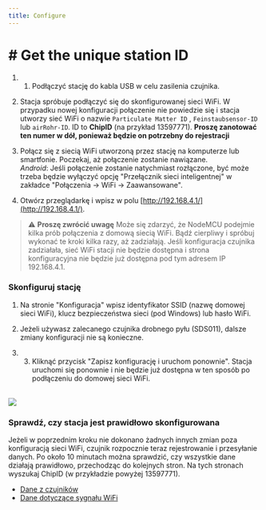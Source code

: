 ```yaml
---
title: Configure
---
```

# # Get the unique station ID
1. 1. Podłączyć stację do kabla USB w celu zasilenia czujnika.

2. Stacja spróbuje podłączyć się do skonfigurowanej sieci WiFi. W przypadku nowej konfiguracji połączenie nie powiedzie się i stacja utworzy sieć WiFi o nazwie `Particulate Matter ID` , `Feinstaubsensor-ID` lub `airRohr-ID`. ID to **ChipID** (na przykład 13597771). **Proszę zanotować ten numer w dół, ponieważ będzie on potrzebny do rejestracji**

3. Połącz się z siecią WiFi utworzoną przez stację na komputerze lub smartfonie. Poczekaj, aż połączenie zostanie nawiązane.<br>*Android*: Jeśli połączenie zostanie natychmiast rozłączone, być może trzeba będzie wyłączyć opcję "Przełącznik sieci inteligentnej" w zakładce "Połączenia -> WiFi -> Zaawansowane".

4. Otwórz przeglądarkę i wpisz w polu [http://192.168.4.1/](http://192.168.4.1/).

> ⚠️ **Proszę zwrócić uwagę** Może się zdarzyć, że NodeMCU podejmie kilka prób połączenia z domową siecią WiFi. Bądź cierpliwy i spróbuj wykonać te kroki kilka razy, aż zadziałają. Jeśli konfiguracja czujnika zadziałała, sieć WiFi stacji nie będzie dostępna i strona konfiguracyjna nie będzie już dostępna pod tym adresem IP 192.168.4.1.

### Skonfiguruj stację
1. Na stronie "Konfiguracja" wpisz identyfikator SSID (nazwę domowej sieci WiFi), klucz bezpieczeństwa sieci (pod Windows) lub hasło WiFi.

2. Jeżeli używasz zalecanego czujnika drobnego pyłu (SDS011), dalsze zmiany konfiguracji nie są konieczne.

3. 3. Kliknąć przycisk "Zapisz konfigurację i uruchom ponownie". Stacja uruchomi się ponownie i nie będzie już dostępna w ten sposób po podłączeniu do domowej sieci WiFi.

<br>

<img src="../docs/airrohr_config_initial.jpg" loading="lazy"/>
<br>

### Sprawdź, czy stacja jest prawidłowo skonfigurowana
Jeżeli w poprzednim kroku nie dokonano żadnych innych zmian poza konfiguracją sieci WiFi, czujnik rozpocznie teraz rejestrowanie i przesyłanie danych. Po około 10 minutach można sprawdzić, czy wszystkie dane działają prawidłowo, przechodząc do kolejnych stron. Na tych stronach wyszukaj ChipID (w przykładzie powyżej 13597771).

 * [Dane z czujników](https://www.madavi.de/sensor/graph.php)
 * [Dane dotyczące sygnału WiFi](https://www.madavi.de/sensor/signal.php)
